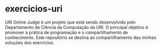 # exercicios-uri
 URI Online Judge é um projeto que está sendo desenvolvido pelo Departamento de Ciência da Computação da URI. O principal objetivo é promover a prática de programação e o compartilhamento de conhecimento. Este repositório se destina ao compartilhamento das minhas soluções dos exercicios.
